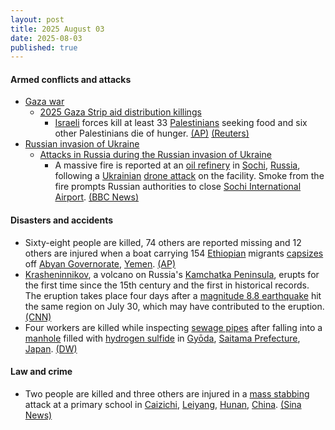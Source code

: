 ```yaml
---
layout: post
title: 2025 August 03
date: 2025-08-03
published: true
---
```



#### Armed conflicts and attacks

* [Gaza war](https://en.wikipedia.org/wiki/Gaza_war "Gaza war")
  * [2025 Gaza Strip aid distribution killings](https://en.wikipedia.org/wiki/2025_Gaza_Strip_aid_distribution_killings "2025 Gaza Strip aid distribution killings")
    * [Israeli](https://en.wikipedia.org/wiki/Israel "Israel") forces kill at least 33 [Palestinians](https://en.wikipedia.org/wiki/Palestinians "Palestinians") seeking food and six other Palestinians die of hunger. [(AP)](https://apnews.com/article/mideast-wars-gaza-israel-aid-famine-f1653318afd36b1b11090a4402233705) [(Reuters)](https://www.reuters.com/world/middle-east/six-more-die-hunger-gaza-trucks-reach-border-rare-fuel-delivery-2025-08-03/)
* [Russian invasion of Ukraine](https://en.wikipedia.org/wiki/Russian_invasion_of_Ukraine "Russian invasion of Ukraine")
  * [Attacks in Russia during the Russian invasion of Ukraine](https://en.wikipedia.org/wiki/Attacks_in_Russia_during_the_Russian_invasion_of_Ukraine "Attacks in Russia during the Russian invasion of Ukraine")
    * A massive fire is reported at an [oil refinery](https://en.wikipedia.org/wiki/Oil_refinery "Oil refinery") in [Sochi](https://en.wikipedia.org/wiki/Sochi "Sochi"), [Russia](https://en.wikipedia.org/wiki/Russia "Russia"), following a [Ukrainian](https://en.wikipedia.org/wiki/Armed_Forces_of_Ukraine "Armed Forces of Ukraine") [drone attack](https://en.wikipedia.org/wiki/Drone_warfare "Drone warfare") on the facility. Smoke from the fire prompts Russian authorities to close [Sochi International Airport](https://en.wikipedia.org/wiki/Sochi_International_Airport "Sochi International Airport"). [(BBC News)](https://www.bbc.co.uk/news/articles/ckglyv396ppo)

#### Disasters and accidents

* Sixty-eight people are killed, 74 others are reported missing and 12 others are injured when a boat carrying 154 [Ethiopian](https://en.wikipedia.org/wiki/Ethiopians "Ethiopians") migrants [capsizes](https://en.wikipedia.org/wiki/Capsizing "Capsizing") off [Abyan Governorate](https://en.wikipedia.org/wiki/Abyan_Governorate "Abyan Governorate"), [Yemen](https://en.wikipedia.org/wiki/Yemen "Yemen"). [(AP)](https://apnews.com/article/migration-yemen-shipwreck-c2c28d70e51ed01086493aaece2e4f35)
* [Krasheninnikov](https://en.wikipedia.org/wiki/Krasheninnikov_%28volcano%29 "Krasheninnikov (volcano)"), a volcano on Russia's [Kamchatka Peninsula](https://en.wikipedia.org/wiki/Kamchatka_Peninsula "Kamchatka Peninsula"), erupts for the first time since the 15th century and the first in historical records. The eruption takes place four days after a [magnitude 8.8 earthquake](https://en.wikipedia.org/wiki/2025_Kamchatka_earthquake "2025 Kamchatka earthquake") hit the same region on July 30, which may have contributed to the eruption. [(CNN)](https://edition.cnn.com/2025/08/03/europe/tsunami-russia-earthquake-volcano-intl-hnk)
* Four workers are killed while inspecting [sewage pipes](https://en.wikipedia.org/wiki/Sewerage "Sewerage") after falling into a [manhole](https://en.wikipedia.org/wiki/Manhole "Manhole") filled with [hydrogen sulfide](https://en.wikipedia.org/wiki/Hydrogen_sulfide "Hydrogen sulfide") in [Gyōda](https://en.wikipedia.org/wiki/Gy%C5%8Dda "Gyōda"), [Saitama Prefecture](https://en.wikipedia.org/wiki/Saitama_Prefecture "Saitama Prefecture"), [Japan](https://en.wikipedia.org/wiki/Japan "Japan"). [(DW)](https://www.dw.com/en/japan-four-workers-dead-after-falling-into-manhole/a-73511583)

#### Law and crime

* Two people are killed and three others are injured in a [mass stabbing](https://en.wikipedia.org/wiki/Mass_stabbing "Mass stabbing") attack at a primary school in [Caizichi](https://en.wikipedia.org/wiki/Caizichi "Caizichi"), [Leiyang](https://en.wikipedia.org/wiki/Leiyang "Leiyang"), [Hunan](https://en.wikipedia.org/wiki/Hunan "Hunan"), [China](https://en.wikipedia.org/wiki/China "China"). [(Sina News)](https://news.sina.com.cn/c/2025-08-03/doc-infitnsp6426392.shtml)
